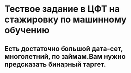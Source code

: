 # Тествое задание в ЦФТ на стажировку по машинному обучению

## Есть достаточно большой дата-сет, многолетний, по займам.Вам нужно предсказать бинарный таргет.